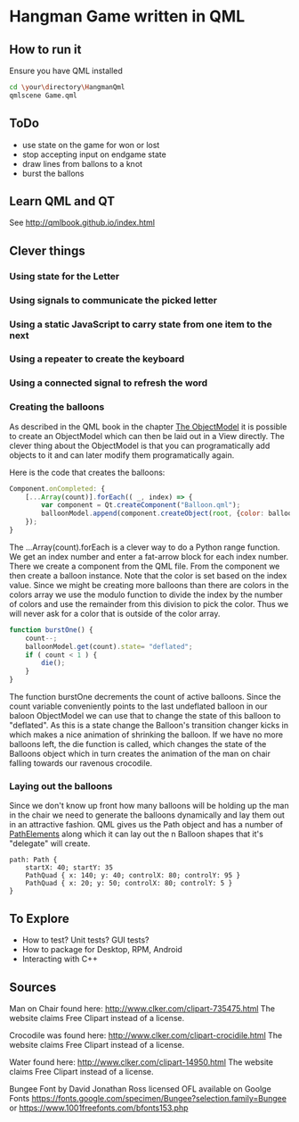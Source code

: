 # Hangman Game written in QML

## How to run it

Ensure you have QML installed

```bash
cd \your\directory\HangmanQml
qmlscene Game.qml
```

## ToDo

* use state on the game for won or lost
* stop accepting input on endgame state
* draw lines from ballons to a knot
* burst the ballons


## Learn QML and QT

See <http://qmlbook.github.io/index.html>

## Clever things

### Using state for the Letter

### Using signals to communicate the picked letter

### Using a static JavaScript to carry state from one item to the next

### Using a repeater to create the keyboard

### Using a connected signal to refresh the word

### Creating the balloons

As described in the QML book in the chapter [The ObjectModel](http://qmlbook.github.io/ch07-modelview/modelview.html#the-objectmodel)
it is possible to create an ObjectModel which can then be laid out in a View
directly. The clever thing about the ObjectModel is that you can programatically
add objects to it and can later modify them programatically again.

Here is the code that creates the balloons:

```javascript
Component.onCompleted: {
    [...Array(count)].forEach(( _, index) => {
        var component = Qt.createComponent("Balloon.qml");
        balloonModel.append(component.createObject(root, {color: balloonColors[index % balloonColors.length]}));
    });
}
```

The ...Array(count).forEach is a clever way to do a Python range function. We get an
index number and enter a fat-arrow block for each index number. There we create
a component from the QML file. From the component we then create a balloon instance.
Note that the color is set based on the index value. Since we might be creating more
balloons than there are colors in the colors array we use the modulo function to
divide the index by the number of colors and use the remainder from this division to
pick the color. Thus we will never ask for a color that is outside of the color array.

```javascript
function burstOne() {
    count--;
    balloonModel.get(count).state= "deflated";
    if ( count < 1 ) {
        die();
    }
}
```

The function burstOne decrements the count of active balloons. Since the count
variable conveniently points to the last undeflated balloon in our baloon ObjectModel
we can use that to change the state of this balloon to "deflated". As this is
a state change the Balloon's transition changer kicks in which makes a nice animation
of shrinking the balloon. If we have no more balloons left, the die function is called,
which changes the state of the Balloons object which in turn creates the animation
of the man on chair falling towards our ravenous crocodile.

### Laying out the balloons

Since we don't know up front how many balloons will be holding up the
man in the chair we need to generate the balloons dynamically and lay
them out in an attractive fashion. QML gives us the Path object and has
a number of [PathElements](https://doc.qt.io/qt-5/qml-qtquick-path.html#pathElements-prop)
along which it can lay out the n Balloon shapes that it's "delegate"
will create.

```
path: Path {
    startX: 40; startY: 35
    PathQuad { x: 140; y: 40; controlX: 80; controlY: 95 }
    PathQuad { x: 20; y: 50; controlX: 80; controlY: 5 }
}
```


## To Explore

* How to test? Unit tests? GUI tests?
* How to package for Desktop, RPM, Android
* Interacting with C++

## Sources

Man on Chair found here: <http://www.clker.com/clipart-735475.html> The website claims Free Clipart instead of a license.

Crocodile was found here: <http://www.clker.com/clipart-crocidile.html>  The website claims Free Clipart instead of a license.

Water found here: <http://www.clker.com/clipart-14950.html> The website claims Free Clipart instead of a license.

Bungee Font by David Jonathan Ross licensed OFL available on Goolge Fonts <https://fonts.google.com/specimen/Bungee?selection.family=Bungee> or <https://www.1001freefonts.com/bfonts153.php>

